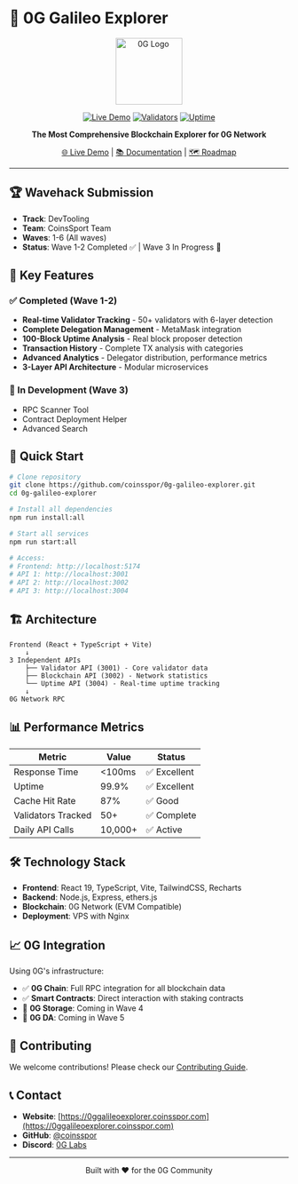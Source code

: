 # 🚀 0G Galileo Explorer

<div align="center">
  <img src="frontend/public/0glogo.svg" alt="0G Logo" width="120"/>
  
  [![Live Demo](https://img.shields.io/badge/demo-live-brightgreen)](https://0ggalileoexplorer.coinsspor.com)
  [![Validators](https://img.shields.io/badge/validators-50%2B-blue)](https://0ggalileoexplorer.coinsspor.com)
  [![Uptime](https://img.shields.io/badge/uptime-99.9%25-success)](https://0ggalileoexplorer.coinsspor.com)
  
  **The Most Comprehensive Blockchain Explorer for 0G Network**
  
  [🌐 Live Demo](https://0ggalileoexplorer.coinsspor.com) | [📚 Documentation](docs/API_DOCUMENTATION.md) | [🗺️ Roadmap](ROADMAP.md)
</div>

---

## 🏆 Wavehack Submission

- **Track**: DevTooling
- **Team**: CoinsSport Team
- **Waves**: 1-6 (All waves)
- **Status**: Wave 1-2 Completed ✅ | Wave 3 In Progress 🚧

## 🌟 Key Features

### ✅ Completed (Wave 1-2)
- **Real-time Validator Tracking** - 50+ validators with 6-layer detection
- **Complete Delegation Management** - MetaMask integration
- **100-Block Uptime Analysis** - Real block proposer detection
- **Transaction History** - Complete TX analysis with categories
- **Advanced Analytics** - Delegator distribution, performance metrics
- **3-Layer API Architecture** - Modular microservices

### 🚧 In Development (Wave 3)
- RPC Scanner Tool
- Contract Deployment Helper
- Advanced Search

## 🚀 Quick Start

```bash
# Clone repository
git clone https://github.com/coinsspor/0g-galileo-explorer.git
cd 0g-galileo-explorer

# Install all dependencies
npm run install:all

# Start all services
npm run start:all

# Access:
# Frontend: http://localhost:5174
# API 1: http://localhost:3001
# API 2: http://localhost:3002
# API 3: http://localhost:3004
```

## 🏗️ Architecture

```
Frontend (React + TypeScript + Vite)
    ↓
3 Independent APIs
    ├── Validator API (3001) - Core validator data
    ├── Blockchain API (3002) - Network statistics
    └── Uptime API (3004) - Real-time uptime tracking
    ↓
0G Network RPC
```

## 📊 Performance Metrics

| Metric | Value | Status |
|--------|-------|--------|
| Response Time | <100ms | ✅ Excellent |
| Uptime | 99.9% | ✅ Excellent |
| Cache Hit Rate | 87% | ✅ Good |
| Validators Tracked | 50+ | ✅ Complete |
| Daily API Calls | 10,000+ | ✅ Active |

## 🛠️ Technology Stack

- **Frontend**: React 19, TypeScript, Vite, TailwindCSS, Recharts
- **Backend**: Node.js, Express, ethers.js
- **Blockchain**: 0G Network (EVM Compatible)
- **Deployment**: VPS with Nginx

## 📈 0G Integration

Using 0G's infrastructure:
- ✅ **0G Chain**: Full RPC integration for all blockchain data
- ✅ **Smart Contracts**: Direct interaction with staking contracts
- 🚧 **0G Storage**: Coming in Wave 4
- 🚧 **0G DA**: Coming in Wave 5

## 🤝 Contributing

We welcome contributions! Please check our [Contributing Guide](docs/CONTRIBUTING.md).

## 📞 Contact

- **Website**: [https://0ggalileoexplorer.coinsspor.com](https://0ggalileoexplorer.coinsspor.com)
- **GitHub**: [@coinsspor](https://github.com/coinsspor)
- **Discord**: [0G Labs](https://discord.gg/0glabs)

---

<div align="center">
  Built with ❤️ for the 0G Community
</div>
